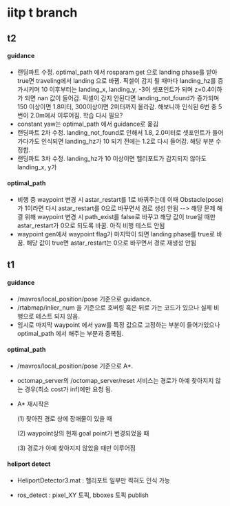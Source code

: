 # iitp t branch

## t2

#### guidance
* 랜딩파트 수정. optimal_path 에서 rosparam get 으로 landing phase를 받아 true면 traveling에서 landing 으로 바뀜. 픽셀이 감지 될 때마다 landing_hz를 증가시키며 10 이후부터는 landing_x, landing_y, -3이 셋포인트가 되며 z=0.4이하가 되면 nan 값이 들어감. 픽셀이 감지 안된다면 landing_not_found가 증가되며 150 이상이면 1.8미터, 300이상이면 2미터까지 올라감. 해보니까 인식된 6번 중 5번이 2.0m에서 이루어짐. 학습 다시 필요?
* constant yaw는 optimal_path 에서 guidance로 옮김
* 랜딩파트 2차 수정. landing_not_found로 인해서 1.8, 2.0미터로 셋포인트가 들어가다가도 인식되면 landing_hz가 10 되기 전에는 1.2로 다시 들어감. 해당 부분 수정함. 
* 랜딩파트 3차 수정. landing_hz가 10 이상이면 헬리포트가 감지되지 않아도 landing_x, y가 

#### optimal_path
* 비행 중 waypoint 변경 시 astar_restart를 1로 바꿔주는데 이때 Obstacle(pose)가 1이라면 다시 astar_restart를 0으로 바꾸면서 경로 생성 안됨
--> 해당 문제 해결 위해 waypoint 변경 시 path_exist를 false로 바꾸고 해당 값이 true일 때만 astar_restart가 0으로 되도록 바꿈. 아직 비행 테스트 안됨
* waypoint gen에서 waypoint flag가 마지막이 되면 landing phase를 true로 바꿈. 해당 값이 true면 astar_restart는 0으로 바꾸면서 경로 재생성 안됨 

## t1

#### guidance

* /mavros/local_position/pose 기준으로 guidance.
* /rtabmap/inlier_num 을 기준으로 호버링 혹은 뒤로 가는 코드가 있으나 실제 비행으로 테스트 되지 않음.
* 임시로 마지막 waypoint 에서 yaw를 특정 값으로 고정하는 부분이 들어가있으나 optimal_path 에서 해주는 부분과 중복됨.

#### optimal_path

* /mavros/local_position/pose 기준으로 A*.
* octomap_server의 /octomap_server/reset 서비스는 경로가 아예 찾아지지 않는 경우(최소 cost가 inf)에만 요청 됨.
* A* 재시작은 

  (1) 찾아진 경로 상에 장애물이 있을 때

  (2) waypoint상의 현재 goal point가 변경되었을 때 
  
  (3) 경로가 아예 찾아지지 않았을 때만 이루어짐
  
#### heliport detect

* HeliportDetector3.mat : 헬리포트 일부만 찍혀도 인식 가능

* ros_detect : pixel_XY 토픽, bboxes 토픽 publish

